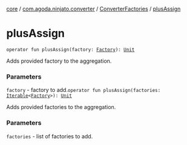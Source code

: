 [core](../../index.md) / [com.agoda.ninjato.converter](../index.md) / [ConverterFactories](index.md) / [plusAssign](./plus-assign.md)

# plusAssign

`operator fun plusAssign(factory: `[`Factory`](../-body-converter/-factory/index.md)`): `[`Unit`](https://kotlinlang.org/api/latest/jvm/stdlib/kotlin/-unit/index.html)

Adds provided factory to the aggregation.

### Parameters

`factory` - factory to add.`operator fun plusAssign(factories: `[`Iterable`](https://kotlinlang.org/api/latest/jvm/stdlib/kotlin.collections/-iterable/index.html)`<`[`Factory`](../-body-converter/-factory/index.md)`>): `[`Unit`](https://kotlinlang.org/api/latest/jvm/stdlib/kotlin/-unit/index.html)

Adds provided factories to the aggregation.

### Parameters

`factories` - list of factories to add.